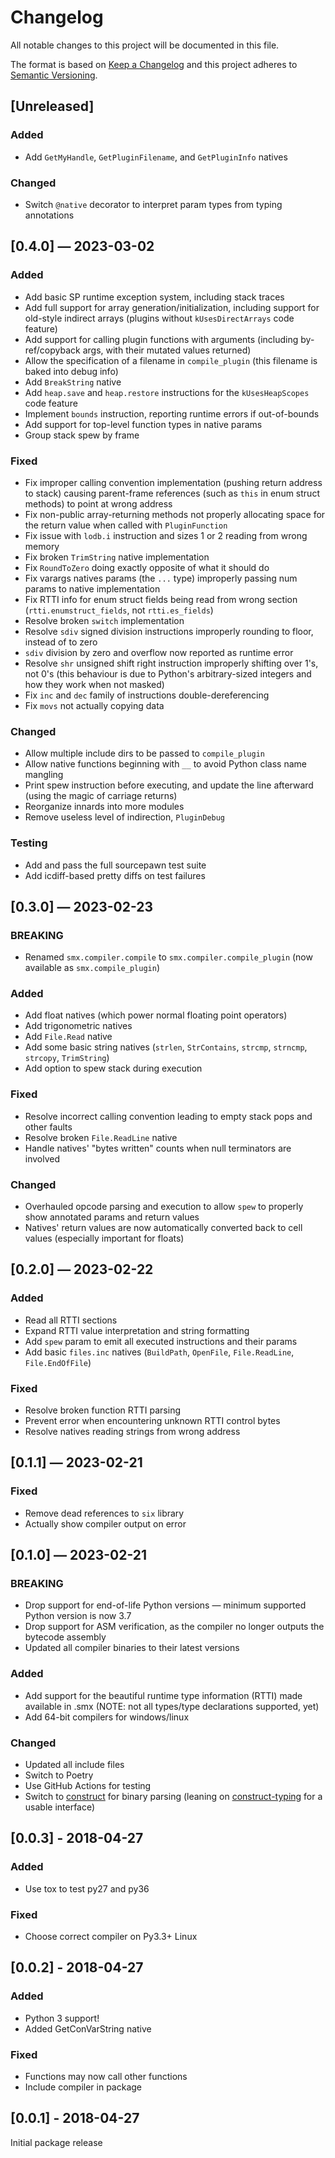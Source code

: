 # Changelog
All notable changes to this project will be documented in this file.

The format is based on [Keep a Changelog](http://keepachangelog.com/en/1.0.0/)
and this project adheres to [Semantic Versioning](http://semver.org/spec/v2.0.0.html).


## [Unreleased]
### Added
 - Add `GetMyHandle`, `GetPluginFilename`, and `GetPluginInfo` natives

### Changed
 - Switch `@native` decorator to interpret param types from typing annotations


## [0.4.0] — 2023-03-02
### Added
 - Add basic SP runtime exception system, including stack traces
 - Add full support for array generation/initialization, including support for old-style indirect arrays (plugins without `kUsesDirectArrays` code feature)
 - Add support for calling plugin functions with arguments (including by-ref/copyback args, with their mutated values returned)
 - Allow the specification of a filename in `compile_plugin` (this filename is baked into debug info)
 - Add `BreakString` native
 - Add `heap.save` and `heap.restore` instructions for the `kUsesHeapScopes` code feature
 - Implement `bounds` instruction, reporting runtime errors if out-of-bounds
 - Add support for top-level function types in native params
 - Group stack spew by frame

### Fixed
 - Fix improper calling convention implementation (pushing return address to stack) causing parent-frame references (such as `this` in enum struct methods) to point at wrong address
 - Fix non-public array-returning methods not properly allocating space for the return value when called with `PluginFunction`
 - Fix issue with `lodb.i` instruction and sizes 1 or 2 reading from wrong memory
 - Fix broken `TrimString` native implementation
 - Fix `RoundToZero` doing exactly opposite of what it should do
 - Fix varargs natives params (the `...` type) improperly passing num params to native implementation
 - Fix RTTI info for enum struct fields being read from wrong section (`rtti.enumstruct_fields`, not `rtti.es_fields`)
 - Resolve broken `switch` implementation
 - Resolve `sdiv` signed division instructions improperly rounding to floor, instead of to zero
 - `sdiv` division by zero and overflow now reported as runtime error
 - Resolve `shr` unsigned shift right instruction improperly shifting over 1's, not 0's (this behaviour is due to Python's arbitrary-sized integers and how they work when not masked)
 - Fix `inc` and `dec` family of instructions double-dereferencing
 - Fix `movs` not actually copying data

### Changed
 - Allow multiple include dirs to be passed to `compile_plugin`
 - Allow native functions beginning with `__` to avoid Python class name mangling
 - Print spew instruction before executing, and update the line afterward (using the magic of carriage returns)
 - Reorganize innards into more modules
 - Remove useless level of indirection, `PluginDebug`

### Testing
 - Add and pass the full sourcepawn test suite
 - Add icdiff-based pretty diffs on test failures


## [0.3.0] — 2023-02-23
### BREAKING
 - Renamed `smx.compiler.compile` to `smx.compiler.compile_plugin` (now available as `smx.compile_plugin`)

### Added
 - Add float natives (which power normal floating point operators)
 - Add trigonometric natives
 - Add `File.Read` native
 - Add some basic string natives (`strlen`, `StrContains`, `strcmp`, `strncmp`, `strcopy`, `TrimString`)
 - Add option to spew stack during execution

### Fixed
 - Resolve incorrect calling convention leading to empty stack pops and other faults
 - Resolve broken `File.ReadLine` native
 - Handle natives' "bytes written" counts when null terminators are involved

### Changed
 - Overhauled opcode parsing and execution to allow `spew` to properly show annotated params and return values
 - Natives' return values are now automatically converted back to cell values (especially important for floats)


## [0.2.0] — 2023-02-22
### Added
 - Read all RTTI sections
 - Expand RTTI value interpretation and string formatting
 - Add `spew` param to emit all executed instructions and their params
 - Add basic `files.inc` natives (`BuildPath`, `OpenFile`, `File.ReadLine`, `File.EndOfFile`)

### Fixed
 - Resolve broken function RTTI parsing
 - Prevent error when encountering unknown RTTI control bytes
 - Resolve natives reading strings from wrong address


## [0.1.1] — 2023-02-21
### Fixed
 - Remove dead references to `six` library
 - Actually show compiler output on error


## [0.1.0] — 2023-02-21
### BREAKING
 - Drop support for end-of-life Python versions — minimum supported Python version is now 3.7
 - Drop support for ASM verification, as the compiler no longer outputs the bytecode assembly
 - Updated all compiler binaries to their latest versions

### Added
 - Add support for the beautiful runtime type information (RTTI) made available in .smx (NOTE: not all types/type declarations supported, yet)
 - Add 64-bit compilers for windows/linux

### Changed
 - Updated all include files
 - Switch to Poetry
 - Use GitHub Actions for testing
 - Switch to [construct](https://construct.readthedocs.io/en/latest/) for binary parsing (leaning on [construct-typing](https://github.com/timrid/construct-typing) for a usable interface)


## [0.0.3] - 2018-04-27
### Added
 - Use tox to test py27 and py36

### Fixed
 - Choose correct compiler on Py3.3+ Linux


## [0.0.2] - 2018-04-27
### Added
 - Python 3 support!
 - Added GetConVarString native

### Fixed
 - Functions may now call other functions
 - Include compiler in package


## [0.0.1] - 2018-04-27
Initial package release
